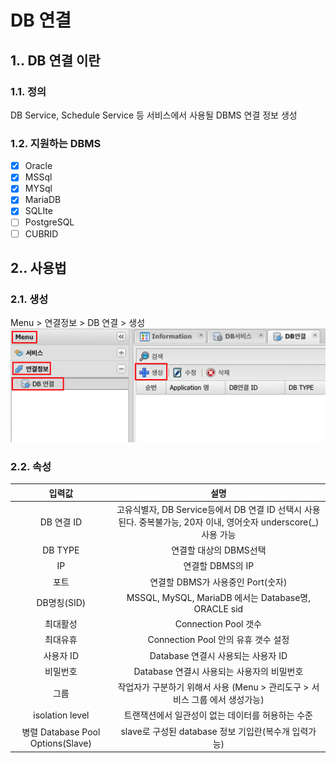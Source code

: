 # DB 연결

## 1.. DB 연결 이란
### 1.1. 정의
DB Service, Schedule Service 등 서비스에서 사용될 DBMS 연결 정보 생성

### 1.2. 지원하는 DBMS
- [x] Oracle
- [x] MSSql
- [x] MYSql
- [x] MariaDB
- [x] SQLIte
- [ ] PostgreSQL
- [ ] CUBRID

## 2.. 사용법
### 2.1. 생성
Menu > 연결정보 > DB 연결 > 생성  
![new item](./images/01-connection-information-database-01.png)

### 2.2. 속성
| 입력값 | 설명 |
|:---:|:---:|
| DB 연결 ID | 고유식별자, DB Service등에서 DB 연결 ID 선택시 사용된다. 중복불가능, 20자 이내, 영어숫자 underscore(_)사용 가능 |
| DB TYPE | 연결할 대상의 DBMS선택 |
| IP | 연결할 DBMS의 IP |
| 포트 | 연결할 DBMS가 사용중인 Port(숫자) |
| DB명칭(SID) | MSSQL, MySQL, MariaDB 에서는 Database명, ORACLE sid |
| 최대활성 | Connection Pool 갯수 |
| 최대유휴 | Connection Pool 안의 유휴 갯수 설정 |
| 사용자 ID | Database 연결시 사용되는 사용자 ID |
| 비밀번호 | Database 연결시 사용되는 사용자의 비밀번호 |
| 그룹 | 작업자가 구분하기 위해서 사용 (Menu > 관리도구 > 서비스 그룹 에서 생성가능) |
| isolation level | 트랜잭션에서 일관성이 없는 데이터를 허용하는 수준 |
| 병렬 Database Pool Options(Slave) | slave로 구성된 database 정보 기입란(복수개 입력가능) |